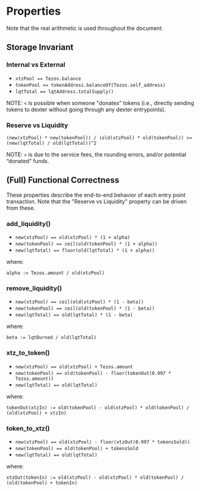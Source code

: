 # Properties

Note that the real arithmetic is used throughout the document.

## Storage Invariant

### Internal vs External
- `xtzPool == Tezos.balance`
- `tokenPool <= tokenAddress.balanceOf(Tezos.self_address)`
- `lqtTotal == lqtAddress.totalSupply()`

NOTE: `<` is possible when someone "donates" tokens (i.e., directly sending tokens to dexter without going through any dexter entrypoints).

### Reserve vs Liquidity

```
(new(xtzPool) * new(tokenPool)) / (old(xtzPool) * old(tokenPool)) >= (new(lqtTotal) / old(lqtTotal))^2
```

NOTE: `>` is due to the service fees, the rounding errors, and/or potential “donated” funds.

## (Full) Functional Correctness

These properties describe the end-to-end behavior of each entry point transaction.
Note that the "Reserve vs Liquidity" property can be driven from these.

### add_liquidity()

- `new(xtzPool) == old(xtzPool) * (1 + alpha)`
- `new(tokenPool) == ceil(old(tokenPool) * (1 + alpha))`
- `new(lqtTotal) == floor(old(lqtTotal) * (1 + alpha))`

where:
```
alpha := Tezos.amount / old(xtzPool)
```

### remove_liquidity()

- `new(xtzPool) == ceil(old(xtzPool) * (1 - beta))`
- `new(tokenPool) == ceil(old(tokenPool) * (1 - beta))`
- `new(lqtTotal) == old(lqtTotal) * (1 - beta)`

where:
```
beta := lqtBurned / old(lqtTotal)
```

### xtz_to_token()

- `new(xtzPool) == old(xtzPool) + Tezos.amount`
- `new(tokenPool) == old(tokenPool) - floor(tokenOut(0.997 * Tezos.amount))`
- `new(lqtTotal) == old(lqtTotal)`

where:
```
tokenOut(xtzIn) := old(tokenPool) - old(xtzPool) * old(tokenPool) / (old(xtzPool) + xtzIn)
```

### token_to_xtz()

- `new(xtzPool) == old(xtzPool) - floor(xtzOut(0.997 * tokensSold))`
- `new(tokenPool) == old(tokenPool) + tokensSold`
- `new(lqtTotal) == old(lqtTotal)`

where:
```
xtzOut(tokenIn) := old(xtzPool) - old(xtzPool) * old(tokenPool) / (old(tokenPool) + tokenIn)
```

